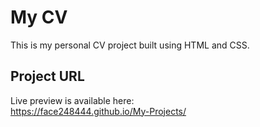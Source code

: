 # My CV

This is my personal CV project built using HTML and CSS.

## Project URL

Live preview is available here:  
https://face248444.github.io/My-Projects/
